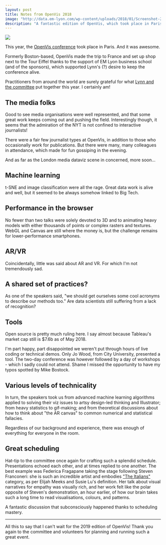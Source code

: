 ```yaml
---
layout: post
title: Notes from OpenVis 2018
image: "http://data.em-lyon.com/wp-content/uploads/2018/01/Screenshot-2018-01-23-11.13.54.png"
description: "A fantastic edition of OpenVis, which took place in Paris. Machine learning, design, and WebGL galore were on the schedule."
---
```


![](http://data.em-lyon.com/wp-content/uploads/2018/01/Screenshot-2018-01-23-11.13.54.png)

This year, the [OpenVis conference](http://www.openvisconf.com/) took place in Paris. And it was awesome.

Formerly Boston-based, OpenVis made the trip to France and set up shop next to the Tour Eiffel thanks to the support of EM Lyon business school (and of the sponsors), which supported Lynn's (?) desire to keep the conference alive.

Practitioners from around the world are surely grateful for what [Lynn and the committee](http://www.openvisconf.com/#program-committee) put together this year. I certainly am!



## The media folks

Good to see media organisations were well represented, and that some great work keeps coming out and pushing the field. Interestingly though, it seems that the admiration of the NYT is not confined to interactive journalists!

There were a fair few journalist types at OpenVis, in addition to those who occasionally work for publications. But there were many, many colleagues in attendance, which made for fun gossiping in the evening.

And as far as the London media dataviz scene in concerned, more soon&#x2026;



## Machine learning

t-SNE and image classification were all the rage. Great data work is alive and well, but it seemed to be always somehow linked to Big Tech.



## Performance in the browser

No fewer than two talks were solely devoted to 3D and to animating heavy models with either thousands of points or complex rasters and textures. WebGL and Canvas are still where the money is, but the challenge remains for lower-performance smartphones.



## AR/VR

Coincidentally, little was said about AR and VR. For which I'm not tremendously sad. 



## A shared set of practices?

As one of the speakers said, "we should get ourselves some cool acronyms to describe our methods too." Are data scientists still suffering from a lack of recognition?



## Tools

Open source is pretty much ruling here. I say <span class="underline">almost</span> because Tableau's market cap still is $7.6b as of May 2018.

I'm part happy, part disappointed we weren't put through hours of live coding or technical demos. Only Jo Wood, from City University, presented a tool. The two-day conference was however followed by a day of workshops - which I sadly could not attend. Shame I missed the opportunity to have my typos spotted by Mike Bostock.



## Various levels of technicality

In turn, the speakers took us from advanced machine learning algorithms applied to solving their viz issues to artsy design-led thinking and Illustrator; from heavy statistics to gif-making; and from theoretical discussions about how to think about "the AR canvas" to common numerical and statistical fallacies.

Regardless of our background and experience, there was enough of everything for everyone in the room.



## Great scheduling

Hat-tip to the committee once again for crafting such a splendid schedule. Presentations echoed each other, and at times replied to one another. The best example was Federica Fragapane taking the stage following Steven Franconeri: she is such an incredible artist and embodies ["The Italians"](https://medium.com/visualizing-the-field/the-7-kinds-of-data-visualization-people-9964e80443a7) category, as per Elijah Meeks and Susie Lu's definition. Her talk about visual narratives for empathy was visually rich, and her work felt like the polar opposite of Steven's demonstration, an hour earlier, of how our brain takes such a long time to read visualisations, colours, and patterns.

A fantastic discussion that subconsciously happened thanks to scheduling mastery.


---

All this to say that I can't wait for the 2019 edition of OpenVis! Thank you again to the committee and volunteers for planning and running such a great event.
